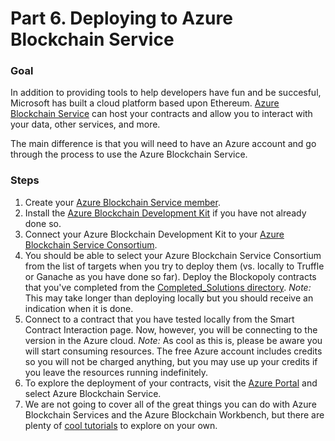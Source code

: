 # Part 6. Deploying to Azure Blockchain Service

### Goal
In addition to providing tools to help developers have fun and be succesful, Microsoft has built a cloud platform based upon Ethereum. [Azure Blockchain Service](https://azure.microsoft.com/services/blockchain-service/) can host your contracts and allow you to interact with your data, other services, and more.

The main difference is that you will need to have an Azure account and go through the process to use the Azure Blockchain Service.

### Steps
1. Create your [Azure Blockchain Service member](https://docs.microsoft.com/azure/blockchain/service/create-member).
2. Install the [Azure Blockchain Development Kit](https://marketplace.visualstudio.com/items?itemName=AzBlockchain.azure-blockchain) if you have not already done so.
3. Connect your Azure Blockchain Development Kit to your [Azure Blockchain Service Consortium](https://docs.microsoft.com/azure/blockchain/service/connect-vscode).
4. You should be able to select your Azure Blockchain Service Consortium from the list of targets when you try to deploy them (vs. locally to Truffle or Ganache as you have done so far). Deploy the Blockopoly contracts that you've completed from the [Completed_Solutions directory](../Completed_Solutions/). 
*Note:* This may take longer than deploying locally but you should receive an indication when it is done.
5. Connect to a contract that you have tested locally from the Smart Contract Interaction page. Now, however, you will be connecting to the version in the Azure cloud. 
*Note:* As cool as this is, please be aware you will start consuming resources. The free Azure account includes credits so you will not be charged anything, but you may use up your credits if you leave the resources running indefinitely.
6. To explore the deployment of your contracts, visit the [Azure Portal](https://portal.azure.com/) and select Azure Blockchain Service.
7. We are not going to cover all of the great things you can do with Azure Blockchain Services and the Azure Blockchain Workbench, but there are plenty of [cool tutorials](https://github.com/Azure-Samples/blockchain-devkit) to explore on your own.

